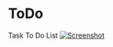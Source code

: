 # ToDo
Task To Do List
[![Screenshot](https://codecraft.ir/git-screens/todo-list.png)](https://codecraft.ir)

